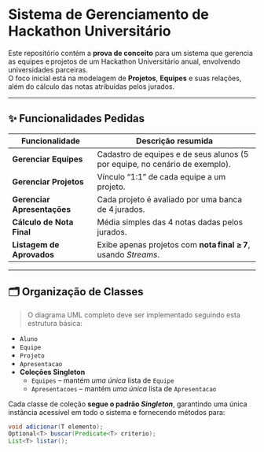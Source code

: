# Sistema de Gerenciamento de Hackathon Universitário

Este repositório contém a **prova de conceito** para um sistema que gerencia as equipes e projetos de um Hackathon Universitário anual, envolvendo universidades parceiras.  
O foco inicial está na modelagem de **Projetos**, **Equipes** e suas relações, além do cálculo das notas atribuídas pelos jurados.

---

## ✨ Funcionalidades Pedidas

| Funcionalidade | Descrição resumida |
|----------------|--------------------|
| **Gerenciar Equipes** | Cadastro de equipes e de seus alunos (5 por equipe, no cenário de exemplo). |
| **Gerenciar Projetos** | Vínculo “1:1” de cada equipe a um projeto. |
| **Gerenciar Apresentações** | Cada projeto é avaliado por uma banca de 4 jurados. |
| **Cálculo de Nota Final** | Média simples das 4 notas dadas pelos jurados. |
| **Listagem de Aprovados** | Exibe apenas projetos com **nota final ≥ 7**, usando _Streams_. |

---

## 🗂️ Organização de Classes

> O diagrama UML completo deve ser implementado seguindo esta estrutura básica:

- `Aluno`
- `Equipe`
- `Projeto`
- `Apresentacao`
- **Coleções Singleton**  
  - `Equipes` – mantém _uma única_ lista de `Equipe`  
  - `Apresentacoes` – mantém _uma única_ lista de `Apresentacao`

Cada classe de coleção **segue o padrão _Singleton_**, garantindo uma única instância acessível em todo o sistema e fornecendo métodos para:

```java
void adicionar(T elemento);
Optional<T> buscar(Predicate<T> criterio);
List<T> listar();

